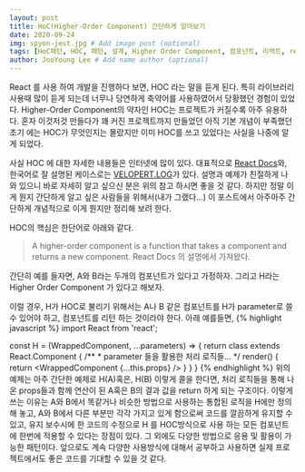 ```yaml
---
layout: post
title: HoC(Higher-Order Component) 간단하게 알아보기
date: 2020-09-24
img: spyon-jest.jpg # Add image post (optional)
tags: [HoC패턴, HOC, 패턴, 설계, Higher Order Component, 컴포넌트, 리액트, react]
author: JooYoung Lee # Add name author (optional)
---
```


React 를 사용 하여 개발을 진행하다 보면, HOC 라는 말을 듣게 된다. 특히 라이브러리 사용때 많이 듣게 되는데 너무나 당연하게 축약어를 사용하였어서 당황했던 경험이 있었다. Higher-Order Component의 약자인 HOC는 프로젝트가 커질수록 아주 유용하다. 혼자 이것저것 만들다가 꽤 커진 프로젝트까지 만들었던 아직 기본 개념이 부족했던 초기 에는 HOC가 무엇인지는 몰랐지만 이미 HOC를 쓰고 있었다는 사실을 나중에 알게 되었다.

사실 HOC 에 대한 자세한 내용들은 인터넷에 많이 있다. 대표적으로 [React Docs][react-hoc]와, 한국어로 잘 설명된 케이스로는 [VELOPERT.LOG][velopert.log-hoc]가 있다. 설명과 예제가 친절하게 나와 있으니 바로 자세히 알고 싶으신 분은 위의 참고 하시면 좋을 것 같다. 하지만 정말 이게 뭔지 간단하게 알고 싶은 사람들을 위해서(내가 그랬다...) 이 포스트에서 아주아주 간단하게 개념적으로 이게 뭔지만 정리해 보려 한다.

HOC의 핵심은 한단어로 아래와 같다.
> A higher-order component is a function that takes a component and returns a new component.
React Docs 의 설명에서 가져왔다. 

간단히 예를 들자면,
A와 B라는 두개의 컴포넌트가 있다고 가정하자. 그리고 H라는 Higher Order Component 가 있다고 해보자.

이럴 경우, H가 HOC로 불리기 위해서는  A나 B 같은 컴포넌트를 H가 parameter로 쓸 수 있어야 하고,
컴포넌트를 리턴 하는 것이라야 한다.
아래 예를들면,
{% highlight javascript %}
import React from 'react';

const H = (WrappedComponent, ...parameters) => {
  return class extends React.Component {
    /**
    * parameter 들을 활용한 처리 로직들...
    */
    render() {
      return <WrappedComponent {...this.props} />
    }
  }
}
{% endhighlight %}
위의 예제는 아주 간단한 예제로 H(A)혹은, H(B) 이렇게 콜을 한다면, 처리 로직들을 통해 나온 props들과 함께 연산이 된 A혹은 B의 결과 값을 return 하게 되는 구조이다. 
이렇게 쓰는 이유는 A와 B에서 똑같거나 비슷한 방법으로 사용하는 통합된 로직을 H에만 정의해 놓고, A와 B에서 다른 부분만 각각 가지고 있게 함으로써 코드를 깔끔하게 유지할 수 있고, 유지 보수시에 한 코드의 수정으로 H 를 HOC방식으로 사용 하는 모든 컴포넌트에 한번에 적용할 수 있다는 장점이 있다. 그 외에도 다양한 방법으로 응용 및 활용이 가능한 패턴이다. 앞으로도 계속 다양한 사용방식에 대해서 공부하고 사용하면 실제 프로젝트에서도 좋은 코드를 기대할 수 있을 것 같다.

[velopert.log-hoc]: https://velopert.com/3537
[react-hoc]: https://reactjs.org/docs/higher-order-components.html